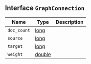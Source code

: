## Interface `GraphConnection`

| Name | Type | Description |
| - | - | - |
| `doc_count` | [long](./long.md) | &nbsp; |
| `source` | [long](./long.md) | &nbsp; |
| `target` | [long](./long.md) | &nbsp; |
| `weight` | [double](./double.md) | &nbsp; |
